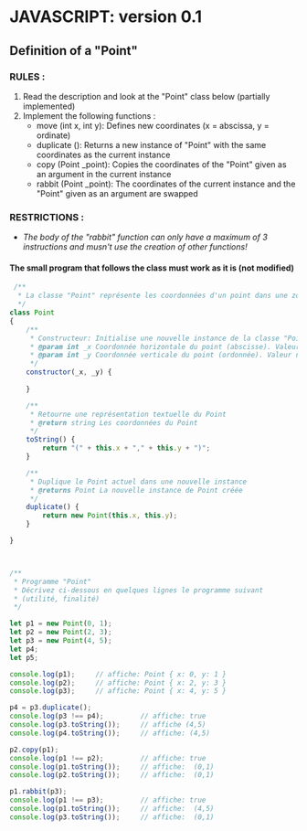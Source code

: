 # JAVASCRIPT:  version 0.1

## Definition of a "Point"

### RULES : 
1. Read the description and look at the "Point" class below (partially implemented)
2. Implement the following functions :
    * move (int x, int y): Defines new coordinates (x = abscissa, y = ordinate)
    * duplicate (): Returns a new instance of "Point" with the same coordinates as the current instance
    * copy (Point _point): Copies the coordinates of the "Point" given as an argument in the current instance
    * rabbit (Point _point): The coordinates of the current instance and the "Point" given as an argument are swapped

### RESTRICTIONS :
* _The body of the "rabbit" function can only have a maximum of 3 instructions and musn't use the creation of other functions!_

#### The small program that follows the class must work as it is (not modified)
```javascript
 /**
  * La classe "Point" représente les coordonnées d'un point dans une zone à 2 dimensions
  */
class Point 
{
    /**
     * Constructeur: Initialise une nouvelle instance de la classe "Point"
     * @param int _x Coordonnée horizontale du point (abscisse). Valeur négative acceptée
     * @param int _y Coordonnée verticale du point (ordonnée). Valeur négative acceptée
     */
    constructor(_x, _y) {
        
    }

    /**
     * Retourne une représentation textuelle du Point
     * @return string Les coordonnées du Point
     */
    toString() {
        return "(" + this.x + "," + this.y + ")";
    }

    /**
     * Duplique le Point actuel dans une nouvelle instance
     * @returns Point La nouvelle instance de Point créée
     */
    duplicate() {
        return new Point(this.x, this.y);
    }

}



/**
 * Programme "Point"
 * Décrivez ci-dessous en quelques lignes le programme suivant
 * (utilité, finalité) 
 */

let p1 = new Point(0, 1);
let p2 = new Point(2, 3);
let p3 = new Point(4, 5);
let p4;
let p5;

console.log(p1);     // affiche: Point { x: 0, y: 1 }
console.log(p2);     // affiche: Point { x: 2, y: 3 }
console.log(p3);     // affiche: Point { x: 4, y: 5 }

p4 = p3.duplicate();
console.log(p3 !== p4);         // affiche: true
console.log(p3.toString());     // affiche (4,5)
console.log(p4.toString());     // affiche: (4,5)

p2.copy(p1);
console.log(p1 !== p2);         // affiche: true
console.log(p1.toString());     // affiche:  (0,1)
console.log(p2.toString());     // affiche:  (0,1)

p1.rabbit(p3);
console.log(p1 !== p3);         // affiche: true
console.log(p1.toString());     // affiche:  (4,5)
console.log(p3.toString());     // affiche:  (0,1)

```
